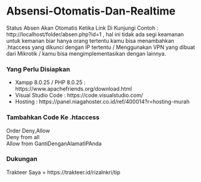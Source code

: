 # Absensi-Otomatis-Dan-Realtime
Status Absen Akan Otomatis Ketika Link Di Kunjungi Contoh : http://localhost/folder/absen.php?id=1 , hal ini tidak ada segi keamanan <br>
untuk kemanan biar hanya orang tertentu kamu bisa menambahkan .htaccess yang dikunci dengan IP tertentu / Menggunakan VPN yang dibuat dari Mikrotik / kamu bisa mengimplementasikan dengan lainnya.
<h3>Yang Perlu Disiapkan</h3>
<ul>
<li>Xampp 8.0.25 / PHP 8.0.25 : https://www.apachefriends.org/download.html</li>
<li>Visual Studio Code : https://code.visualstudio.com/</li>
<li>Hosting : https://panel.niagahoster.co.id/ref/400014?r=hosting-murah</li>
</ul>

<h3>Tambahkan Code Ke .htaccess</h3>
Order Deny,Allow<br>
Deny from all<br>
Allow from GantiDenganAlamatIPAnda<br>

<h3>Dukungan</h3>
Trakteer Saya = https://trakteer.id/rizalnkri/tip
